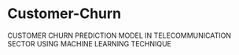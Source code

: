 # Customer-Churn
CUSTOMER CHURN PREDICTION MODEL IN TELECOMMUNICATION SECTOR USING MACHINE LEARNING TECHNIQUE
